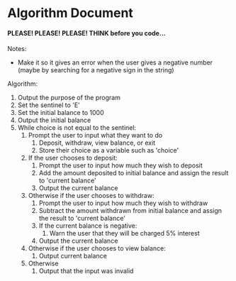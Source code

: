 # Algorithm Document
#### PLEASE! PLEASE! PLEASE! THINK before you code...

Notes:
- Make it so it gives an error when the user gives a negative number (maybe by searching for a negative sign in the string)

Algorithm:
1. Output the purpose of the program
2. Set the sentinel to 'E'
3. Set the initial balance to 1000
4. Output the initial balance
5. While choice is not equal to the sentinel:
   1. Prompt the user to input what they want to do
      1. Deposit, withdraw, view balance, or exit
      2. Store their choice as a variable such as 'choice'
   2. If the user chooses to deposit:
      1. Prompt the user to input how much they wish to deposit
      2. Add the amount deposited to initial balance and assign the result to 'current balance'
      3. Output the current balance
   3. Otherwise if the user chooses to withdraw:
      1. Prompt the user to input how much they wish to withdraw
      2. Subtract the amount withdrawn from initial balance and assign the result to 'current balance'
      3. If the current balance is negative:
         1. Warn the user that they will be charged 5% interest
      4. Output the current balance
   4. Otherwise if the user chooses to view balance:
      1. Output current balance
   5. Otherwise
      1. Output that the input was invalid